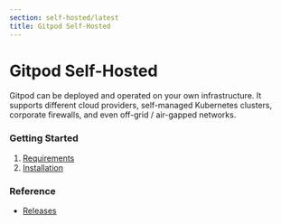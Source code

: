 ```yaml
---
section: self-hosted/latest
title: Gitpod Self-Hosted
---
```


<script context="module">
  export const prerender = true;
</script>

# Gitpod Self-Hosted

Gitpod can be deployed and operated on your own infrastructure. It supports different cloud providers, self-managed Kubernetes clusters, corporate firewalls, and even off-grid / air-gapped networks.

### Getting Started

1. [Requirements](./latest/requirements)
2. [Installation](./latest/installation)

### Reference

- [Releases](./latest/releases)
